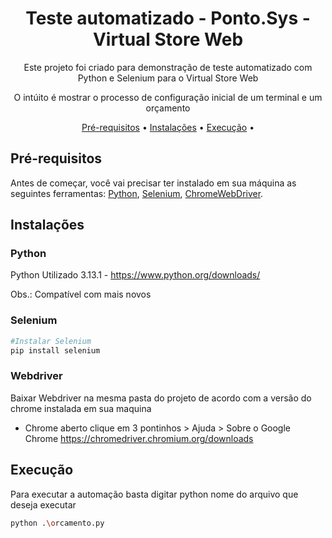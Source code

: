 <h1 align="center">Teste automatizado - Ponto.Sys - Virtual Store Web</h1>

<p align="center">Este projeto foi criado para demonstração de teste automatizado com Python e Selenium para o Virtual Store Web</p>
<p align="center">O intúito é mostrar o processo de configuração inicial de um terminal e um orçamento</p>

<p align="center">
 <a href="#pré-requisitos">Pré-requisitos</a> •
 <a href="#instalações">Instalações</a> •
 <a href="#execução">Execução</a> •
</p>

## Pré-requisitos

Antes de começar, você vai precisar ter instalado em sua máquina as seguintes ferramentas:
[Python](https://www.python.org/), [Selenium](https://www.selenium.dev/), [ChromeWebDriver](https://chromedriver.chromium.org/). 

## Instalações

### Python
Python Utilizado 3.13.1 - https://www.python.org/downloads/

Obs.: Compatível com mais novos


### Selenium
```bash
#Instalar Selenium
pip install selenium
```

### Webdriver
Baixar Webdriver na mesma pasta do projeto de acordo com a versão do chrome instalada em sua maquina
- Chrome aberto clique em 3 pontinhos > Ajuda > Sobre o Google Chrome
https://chromedriver.chromium.org/downloads

## Execução
Para executar a automação basta digitar python nome do arquivo que deseja executar
```bash
python .\orcamento.py
```
